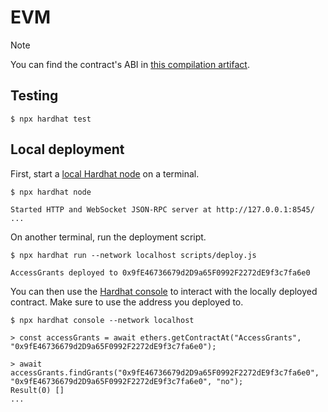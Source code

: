 # EVM

> [!NOTE]
> You can find the contract's ABI in [this compilation artifact](artifacts/contracts/AccessGrants.sol/AccessGrants.json#L5).

## Testing

```
$ npx hardhat test
```

## Local deployment

First, start a [local Hardhat node](https://hardhat.org/hardhat-runner/docs/getting-started#connecting-a-wallet-or-dapp-to-hardhat-network) on a terminal.

```
$ npx hardhat node

Started HTTP and WebSocket JSON-RPC server at http://127.0.0.1:8545/
...
```

On another terminal, run the deployment script.

```
$ npx hardhat run --network localhost scripts/deploy.js

AccessGrants deployed to 0x9fE46736679d2D9a65F0992F2272dE9f3c7fa6e0
```

You can then use the [Hardhat console](https://hardhat.org/hardhat-runner/docs/guides/hardhat-console) to interact with the locally deployed contract. Make sure to use the address you deployed to.

```
$ npx hardhat console --network localhost

> const accessGrants = await ethers.getContractAt("AccessGrants", "0x9fE46736679d2D9a65F0992F2272dE9f3c7fa6e0");

> await accessGrants.findGrants("0x9fE46736679d2D9a65F0992F2272dE9f3c7fa6e0", "0x9fE46736679d2D9a65F0992F2272dE9f3c7fa6e0", "no");
Result(0) []
...
```
